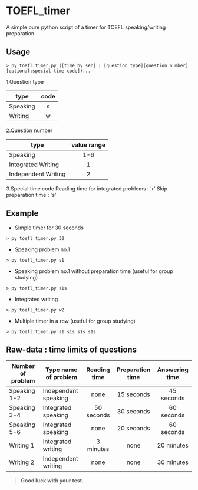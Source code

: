 TOEFL_timer
=======
A simple pure python script of a timer for TOEFL speaking/writing preparation.

## Usage
```
> py toefl_timer.py ([time by sec] | [question type][question number][optional:special time code])...
```
1.Question type

type     |  code
---------|:--------:|
Speaking | s
Writing  | w

2.Question number

type                  | value range
----------------------|:-------------:|
Speaking              | 1-6
Integrated Writing    | 1
Independent Writing   | 2

3.Special time code
Reading time for integrated problems : 'r'
Skip preparation time : 's'

## Example
* Simple timer for 30 seconds
```
> py toefl_timer.py 30
```
* Speaking problem no.1
```
> py toefl_timer.py s1
```
* Speaking problem no.1 without preparation time (useful for group studying)
```
> py toefl_timer.py s1s
```
* Integrated writing
```
> py toefl_timer.py w2
```
* Multiple timer in a row (useful for group studying)
```
> py toefl_timer.py s1 s1s s1s s1s
```

## Raw-data : time limits of questions

Number of problem  |Type name of problem| Reading time | Preparation time | Answering time
-------------------|--------------------|:------------:|:----------------:|:---------------:|
Speaking 1-2       |Independent speaking| none         | 15 seconds       | 45 seconds
Speaking 3-4       |Integrated speaking | 50 seconds   | 30 seconds       | 60 seconds
Speaking 5-6       |Integrated speaking | none         | 20 seconds       | 60 seconds
Writing 1          |Integrated writing  | 3 minutes    | none             | 20 minutes
Writing 2          |Independent writing | none         | none             | 30 minutes

> **Good luck with your test.**